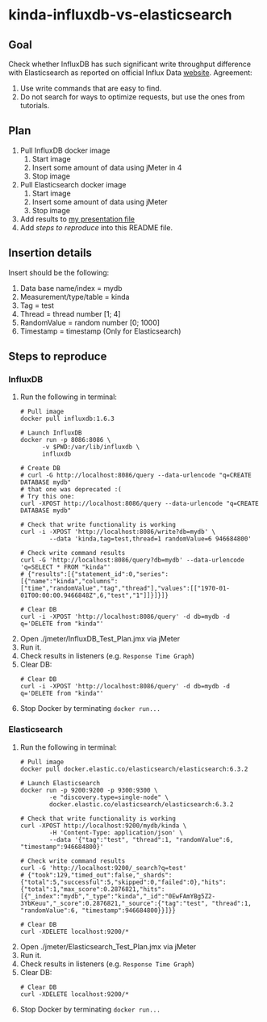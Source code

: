 kinda-influxdb-vs-elasticsearch
===============================

Goal
----

Check whether InfluxDB has such significant write throughput difference with Elasticsearch as reported on official Influx Data [website](https://www.influxdata.com/time-series-database/).
Agreement: 
1. Use write commands that are easy to find.
2. Do not search for ways to optimize requests, but use the ones from tutorials.

Plan
----

1. Pull InfluxDB docker image
    1. Start image
    1. Insert some amount of data using jMeter in 4 
    1. Stop image
1. Pull Elasticsearch docker image 
    1. Start image
    1. Insert some amount of data using jMeter
    1. Stop image
1. Add results to [my presentation file](https://docs.google.com/presentation/d/1rFy5cCkXF7AUrnD7SnCHWXU8N2rzUkZcbHb_335_JR4/edit?usp=sharing)
1. Add _steps to reproduce_ into this README file. 

Insertion details
-----------------

Insert should be the following:
1. Data base name/index = mydb
1. Measurement/type/table = kinda
1. Tag = test
1. Thread = thread number \[1; 4\]
1. RandomValue = random number \[0; 1000\]
1. Timestamp = timestamp (Only for Elasticsearch)

Steps to reproduce
------------------

### InfluxDB

1. Run the following in terminal:
    ```
    # Pull image
    docker pull influxdb:1.6.3
                
    # Launch InfluxDB
    docker run -p 8086:8086 \
          -v $PWD:/var/lib/influxdb \
          influxdb
          
    # Create DB
    # curl -G http://localhost:8086/query --data-urlencode "q=CREATE DATABASE mydb"
    # that one was deprecated :(
    # Try this one:
    curl -XPOST http://localhost:8086/query --data-urlencode "q=CREATE DATABASE mydb"
        
    # Check that write functionality is working
    curl -i -XPOST 'http://localhost:8086/write?db=mydb' \
            --data 'kinda,tag=test,thread=1 randomValue=6 946684800'
        
    # Check write command results
    curl -G 'http://localhost:8086/query?db=mydb' --data-urlencode 'q=SELECT * FROM "kinda"'
    # {"results":[{"statement_id":0,"series":[{"name":"kinda","columns":["time","randomValue","tag","thread"],"values":[["1970-01-01T00:00:00.9466848Z",6,"test","1"]]}]}]}
        
    # Clear DB
    curl -i -XPOST 'http://localhost:8086/query' -d db=mydb -d q='DELETE from "kinda"'
    ```
1. Open ./jmeter/InfluxDB_Test_Plan.jmx via jMeter
1. Run it.
1. Check results in listeners (e.g. `Response Time Graph`)
1. Clear DB:
    ```
    # Clear DB
    curl -i -XPOST 'http://localhost:8086/query' -d db=mydb -d q='DELETE from "kinda"'
    ```
1. Stop Docker by terminating `docker run...`

### Elasticsearch

1. Run the following in terminal:
    ```
    # Pull image
    docker pull docker.elastic.co/elasticsearch/elasticsearch:6.3.2
                
    # Launch Elasticsearch
    docker run -p 9200:9200 -p 9300:9300 \
            -e "discovery.type=single-node" \
            docker.elastic.co/elasticsearch/elasticsearch:6.3.2
          
    # Check that write functionality is working
    curl -XPOST http://localhost:9200/mydb/kinda \
            -H 'Content-Type: application/json' \
            --data '{"tag":"test", "thread":1, "randomValue":6, "timestamp":946684800}'
        
    # Check write command results
    curl -G 'http://localhost:9200/_search?q=test'
    # {"took":129,"timed_out":false,"_shards":{"total":5,"successful":5,"skipped":0,"failed":0},"hits":{"total":1,"max_score":0.2876821,"hits":[{"_index":"mydb","_type":"kinda","_id":"0EwFAmYBg5Z2-3YbKeuu","_score":0.2876821,"_source":{"tag":"test", "thread":1, "randomValue":6, "timestamp":946684800}}]}}
        
    # Clear DB
    curl -XDELETE localhost:9200/*
    ```
1. Open ./jmeter/Elasticsearch_Test_Plan.jmx via jMeter
1. Run it.
1. Check results in listeners (e.g. `Response Time Graph`)
1. Clear DB:
    ```
    # Clear DB
    curl -XDELETE localhost:9200/*
    ```
1. Stop Docker by terminating `docker run...`
